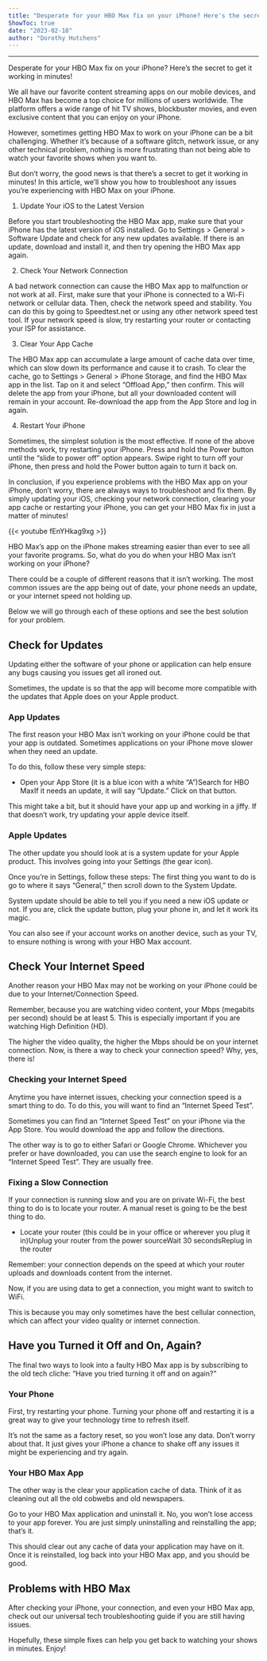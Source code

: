 ```yaml
---
title: "Desperate for your HBO Max fix on your iPhone? Here's the secret to get it working in minutes!"
ShowToc: true 
date: "2023-02-18"
author: "Dorothy Hutchens"
---
```

*****
Desperate for your HBO Max fix on your iPhone? Here’s the secret to get it working in minutes!

We all have our favorite content streaming apps on our mobile devices, and HBO Max has become a top choice for millions of users worldwide. The platform offers a wide range of hit TV shows, blockbuster movies, and even exclusive content that you can enjoy on your iPhone.

However, sometimes getting HBO Max to work on your iPhone can be a bit challenging. Whether it’s because of a software glitch, network issue, or any other technical problem, nothing is more frustrating than not being able to watch your favorite shows when you want to.

But don’t worry, the good news is that there’s a secret to get it working in minutes! In this article, we’ll show you how to troubleshoot any issues you’re experiencing with HBO Max on your iPhone.

1. Update Your iOS to the Latest Version

Before you start troubleshooting the HBO Max app, make sure that your iPhone has the latest version of iOS installed. Go to Settings > General > Software Update and check for any new updates available. If there is an update, download and install it, and then try opening the HBO Max app again.

2. Check Your Network Connection

A bad network connection can cause the HBO Max app to malfunction or not work at all. First, make sure that your iPhone is connected to a Wi-Fi network or cellular data. Then, check the network speed and stability. You can do this by going to Speedtest.net or using any other network speed test tool. If your network speed is slow, try restarting your router or contacting your ISP for assistance.

3. Clear Your App Cache

The HBO Max app can accumulate a large amount of cache data over time, which can slow down its performance and cause it to crash. To clear the cache, go to Settings > General > iPhone Storage, and find the HBO Max app in the list. Tap on it and select “Offload App,” then confirm. This will delete the app from your iPhone, but all your downloaded content will remain in your account. Re-download the app from the App Store and log in again.

4. Restart Your iPhone

Sometimes, the simplest solution is the most effective. If none of the above methods work, try restarting your iPhone. Press and hold the Power button until the “slide to power off” option appears. Swipe right to turn off your iPhone, then press and hold the Power button again to turn it back on.

In conclusion, if you experience problems with the HBO Max app on your iPhone, don’t worry, there are always ways to troubleshoot and fix them. By simply updating your iOS, checking your network connection, clearing your app cache or restarting your iPhone, you can get your HBO Max fix in just a matter of minutes!

{{< youtube fEnYHkag9xg >}} 



HBO Max’s app on the iPhone makes streaming easier than ever to see all your favorite programs. So, what do you do when your HBO Max isn’t working on your iPhone? 
 
There could be a couple of different reasons that it isn’t working. The most common issues are the app being out of date, your phone needs an update, or your internet speed not holding up.
 
Below we will go through each of these options and see the best solution for your problem. 
 
## Check for Updates
 
Updating either the software of your phone or application can help ensure any bugs causing you issues get all ironed out. 
 
Sometimes, the update is so that the app will become more compatible with the updates that Apple does on your Apple product. 
 
### App Updates
 
The first reason your HBO Max isn’t working on your iPhone could be that your app is outdated. Sometimes applications on your iPhone move slower when they need an update. 
 
To do this, follow these very simple steps:
 
- Open your App Store (it is a blue icon with a white “A”)Search for HBO MaxIf it needs an update, it will say “Update.” Click on that button.

 
This might take a bit, but it should have your app up and working in a jiffy. If that doesn’t work, try updating your apple device itself. 
 
### Apple Updates
 
The other update you should look at is a system update for your Apple product. This involves going into your Settings (the gear icon).
 
Once you’re in Settings, follow these steps: The first thing you want to do is go to where it says “General,” then scroll down to the System Update. 
 
System update should be able to tell you if you need a new iOS update or not. If you are, click the update button, plug your phone in, and let it work its magic. 
 
You can also see if your account works on another device, such as your TV, to ensure nothing is wrong with your HBO Max account.
 
## Check Your Internet Speed
 
Another reason your HBO Max may not be working on your iPhone could be due to your Internet/Connection Speed. 
 
Remember, because you are watching video content, your Mbps (megabits per second) should be at least 5. This is especially important if you are watching High Definition (HD).
 
The higher the video quality, the higher the Mbps should be on your internet connection. Now, is there a way to check your connection speed? Why, yes, there is!
 
### Checking your Internet Speed
 
Anytime you have internet issues, checking your connection speed is a smart thing to do. To do this, you will want to find an “Internet Speed Test”. 
 
Sometimes you can find an “Internet Speed Test” on your iPhone via the App Store. You would download the app and follow the directions. 
 
The other way is to go to either Safari or Google Chrome. Whichever you prefer or have downloaded, you can use the search engine to look for an “Internet Speed Test”. They are usually free. 
 
### Fixing a Slow Connection
 
If your connection is running slow and you are on private Wi-Fi, the best thing to do is to locate your router. A manual reset is going to be the best thing to do.
 
- Locate your router (this could be in your office or wherever you plug it in)Unplug your router from the power sourceWait 30 secondsReplug in the router

 
Remember: your connection depends on the speed at which your router uploads and downloads content from the internet.
 
Now, if you are using data to get a connection, you might want to switch to WiFi. 
 
This is because you may only sometimes have the best cellular connection, which can affect your video quality or internet connection. 
 
## Have you Turned it Off and On, Again?
 
The final two ways to look into a faulty HBO Max app is by subscribing to the old tech cliche: “Have you tried turning it off and on again?” 
 
### Your Phone
 
First, try restarting your phone. Turning your phone off and restarting it is a great way to give your technology time to refresh itself. 
 
It’s not the same as a factory reset, so you won’t lose any data. Don’t worry about that. It just gives your iPhone a chance to shake off any issues it might be experiencing and try again. 
 
### Your HBO Max App
 
The other way is the clear your application cache of data. Think of it as cleaning out all the old cobwebs and old newspapers. 
 
Go to your HBO Max application and uninstall it. No, you won’t lose access to your app forever. You are just simply uninstalling and reinstalling the app; that’s it. 
 
This should clear out any cache of data your application may have on it. Once it is reinstalled, log back into your HBO Max app, and you should be good.
 
## Problems with HBO Max
 
After checking your iPhone, your connection, and even your HBO Max app, check out our universal tech troubleshooting guide if you are still having issues. 
 
Hopefully, these simple fixes can help you get back to watching your shows in minutes. Enjoy!



